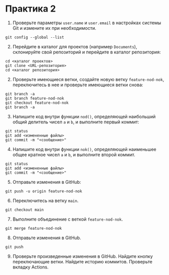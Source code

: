 # Практика 2

1. Проверьте параметры `user.name` и `user.email` в настройках системы Git и 
   измените их при необходимости.

```
git config --global --list
```

2. Перейдите в каталог для проектов (например `Documents`), склонируйте свой репозиторий и перейдите в 
   каталог репозитория:

```
cd <каталог проектов>
git clone <URL-репозитория>
cd <каталог репозитория>
```

2. Проверьте имеющиеся ветки, создайте новую ветку `feature-nod-nok`, переключитесь в нее и проверьте имеющиеся ветки снова:

```
git branch -a
git branch feature-nod-nok
git checkout feature-nod-nok
git branch -a
```

3. Напишите код внутри функции `nod()`, определяющей наибольший общий делитель чисел `a` и `b`, и выполните первый коммит:

```
git status
git add <измененные файлы>
git commit -m "<сообщение>"
```

4. Напишите код внутри функции `nok()`, определяющей наименьшее общее кратное чисел `a` и `b`, и выполните второй коммит.

```
git status
git add <измененные файлы>
git commit -m "<сообщение>"
```

5. Отправьте изменения в GitHub:

```
git push -u origin feature-nod-nok
```

6. Переключитесь на ветку `main`.

```
git checkout main
```

7. Выполните объединение с веткой `feature-nod-nok`.

```
git merge feature-nod-nok
```

8. Отправьте изменения в GitHub.

```
git push
```

9. Проверьте произведенные изменения в GitHub. Найдите кнопку переключающие ветки. Найдите историю коммитов. Проверьте вкладку Actions.
